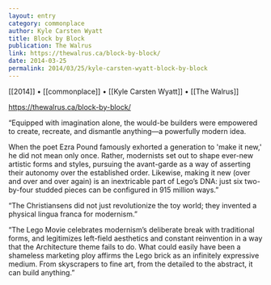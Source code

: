 ```yaml
---
layout: entry
category: commonplace
author: Kyle Carsten Wyatt
title: Block by Block
publication: The Walrus
link: https://thewalrus.ca/block-by-block/
date: 2014-03-25
permalink: 2014/03/25/kyle-carsten-wyatt-block-by-block
---
```


[[2014]] • [[commonplace]] • [[Kyle Carsten Wyatt]] • [[The Walrus]]

https://thewalrus.ca/block-by-block/

“Equipped with imagination alone, the would-be builders were empowered to create, recreate, and dismantle anything—a powerfully modern idea.

When the poet Ezra Pound famously exhorted a generation to 'make it new,' he did not mean only once. Rather, modernists set out to shape ever-new artistic forms and styles, pursuing the avant-garde as a way of asserting their autonomy over the established order. Likewise, making it new (over and over and over again) is an inextricable part of Lego’s DNA: just six two-by-four studded pieces can be configured in 915 million ways.”

“The Christiansens did not just revolutionize the toy world; they invented a physical lingua franca for modernism.”

“The Lego Movie celebrates modernism’s deliberate break with traditional forms, and legitimizes left-field aesthetics and constant reinvention in a way that the Architecture theme fails to do. What could easily have been a shameless marketing ploy affirms the Lego brick as an infinitely expressive medium. From skyscrapers to fine art, from the detailed to the abstract, it can build anything.”
